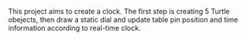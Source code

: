 This project aims to create a clock. The first step is creating 5 Turtle obejects, then draw a static dial and update table pin position and time information according to real-time clock.
